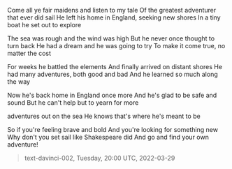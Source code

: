 

Come all ye fair maidens and listen to my tale
Of the greatest adventurer that ever did sail
He left his home in England, seeking new shores
In a tiny boat he set out to explore

The sea was rough and the wind was high
But he never once thought to turn back
He had a dream and he was going to try
To make it come true, no matter the cost

For weeks he battled the elements
And finally arrived on distant shores
He had many adventures, both good and bad
And he learned so much along the way

Now he's back home in England once more
And he's glad to be safe and sound
But he can't help but to yearn for more

 adventures out on the sea
He knows that's where he's meant to be

So if you're feeling brave and bold
And you're looking for something new
Why don't you set sail like Shakespeare did
And go and find your own adventure!

> text-davinci-002, Tuesday, 20:00 UTC, 2022-03-29

